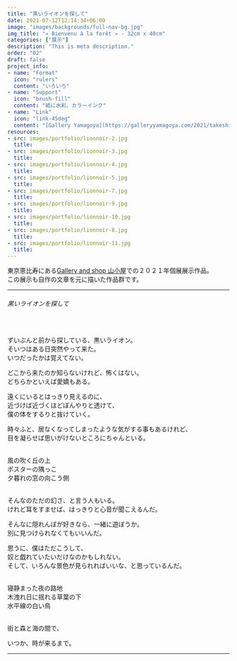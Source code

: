 ```yaml
---
title: "黒いライオンを探して"
date: 2021-07-12T12:14:34+06:00
image: "images/backgrounds/full-nav-bg.jpg"
img_title: "« Bienvenu à la forêt » - 32cm x 40cm"
categories: ["展示"]
description: "This is meta description."
order: "02"
draft: false
project_info:
- name: "Format"
  icon: "rulers"
  content: "いろいろ"
- name: "Support"
  icon: "brush-fill"
  content: "紙に水彩、カラーインク"
- name: "Link"
  icon: "link-45deg"
  content: "[Gallery Yamagoya](https://galleryyamagoya.com/2021/takeshi-jonoo-exhibition/)"
resources:
- src: images/portfolio/lionnoir-2.jpg
  title:
- src: images/portfolio/lionnoir-3.jpg
  title:
- src: images/portfolio/lionnoir-4.jpg
  title:
- src: images/portfolio/lionnoir-5.jpg
  title:
- src: images/portfolio/lionnoir-7.jpg
  title:
- src: images/portfolio/lionnoir-9.jpg
  title:
- src: images/portfolio/lionnoir-10.jpg
  title:
- src: images/portfolio/lionnoir-8.jpg
  title:
- src: images/portfolio/lionnoir-11.jpg
  title:
---
```


東京恵比寿にある[Gallery and shop 山小屋](https://galleryyamagoya.com)での２０２１年個展展示作品。  
この展示も自作の文章を元に描いた作品群です。

---

###### 黒いライオンを探して
<br/>

ずいぶんと前から探している、黒いライオン。  
そいつはある日突然やって来た。  
いつだったかは覚えてない。  

どこから来たのか知らないけれど、怖くはない。  
どちらかといえば愛嬌もある。  

遠くにいるとはっきり見えるのに、  
近づけば近づくほどぼんやりと透けて、  
僕の体をするりと抜けていく。  

時々ふと、居なくなってしまったような気がする事もあるけれど、  
目を凝らせば思いがけないところにちゃんといる。  
<br/>

風の吹く丘の上  
ポスターの隅っこ  
夕暮れの窓の向こう側  
<br/>

そんなのただの幻さ、と言う人もいる。  
けれど耳をすませば、はっきりと心音が聞こえるんだ。  

そんなに隠れんぼが好きなら、一緒に遊ぼうか。  
別に見つけられなくてもいいんだ。  

思うに、僕はただこうして、  
奴と戯れていたいだけなのかもしれない。  
そして、いろんな景色が見られればいいな、と思っているんだ。  
<br/>

寝静まった夜の路地  
木洩れ日に揺れる草葉の下  
水平線の白い鳥  
<br/>

街と森と海の間で、  

いつか、時が来るまで。  

---
